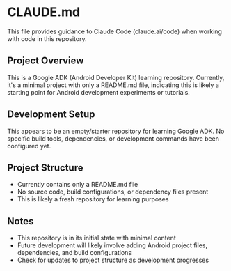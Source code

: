 # CLAUDE.md

This file provides guidance to Claude Code (claude.ai/code) when working with code in this repository.

## Project Overview

This is a Google ADK (Android Developer Kit) learning repository. Currently, it's a minimal project with only a README.md file, indicating this is likely a starting point for Android development experiments or tutorials.

## Development Setup

This appears to be an empty/starter repository for learning Google ADK. No specific build tools, dependencies, or development commands have been configured yet.

## Project Structure

- Currently contains only a README.md file
- No source code, build configurations, or dependency files present
- This is likely a fresh repository for learning purposes

## Notes

- This repository is in its initial state with minimal content
- Future development will likely involve adding Android project files, dependencies, and build configurations
- Check for updates to project structure as development progresses